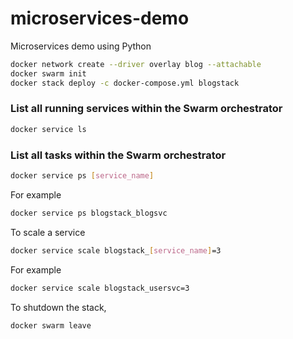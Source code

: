 # microservices-demo

Microservices demo using Python

```bash
docker network create --driver overlay blog --attachable
docker swarm init
docker stack deploy -c docker-compose.yml blogstack
```

### List all running services within the Swarm orchestrator

```bash
docker service ls
```

### List all tasks within the Swarm orchestrator

```bash
docker service ps [service_name]
```

For example

```bash
docker service ps blogstack_blogsvc
```

To scale a service

```bash
docker service scale blogstack_[service_name]=3
```

For example

```bash
docker service scale blogstack_usersvc=3
```

To shutdown the stack,

```bash
docker swarm leave
```
